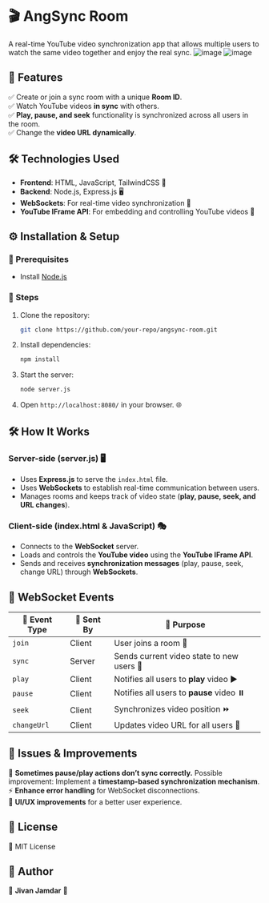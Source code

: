 # 🎬 AngSync Room

A real-time YouTube video synchronization app that allows multiple users to watch the same video together and enjoy the real sync.
![image](https://github.com/user-attachments/assets/d15a48d0-374a-41e2-a034-2c5a25ba4f6c)
![image](https://github.com/user-attachments/assets/5e35391b-e991-4b5b-8f91-c2f2554210ce)


## 🚀 Features
✅ Create or join a sync room with a unique **Room ID**.  
✅ Watch YouTube videos **in sync** with others.  
✅ **Play, pause, and seek** functionality is synchronized across all users in the room.  
✅ Change the **video URL dynamically**.  

## 🛠️ Technologies Used
- **Frontend**: HTML, JavaScript, TailwindCSS 🎨
- **Backend**: Node.js, Express.js 🖥️
- **WebSockets**: For real-time video synchronization 🔄
- **YouTube IFrame API**: For embedding and controlling YouTube videos 🎥

## ⚙️ Installation & Setup

### 📌 Prerequisites
- Install [Node.js](https://nodejs.org/)

### 📝 Steps
1. Clone the repository:
   ```sh
   git clone https://github.com/your-repo/angsync-room.git
   ```
2. Install dependencies:
   ```sh
   npm install
   ```
3. Start the server:
   ```sh
   node server.js
   ```
4. Open `http://localhost:8080/` in your browser. 🌐

## 🛠️ How It Works
### **Server-side (server.js) 🖥️**
- Uses **Express.js** to serve the `index.html` file.
- Uses **WebSockets** to establish real-time communication between users.
- Manages rooms and keeps track of video state (**play, pause, seek, and URL changes**).

### **Client-side (index.html & JavaScript) 🎭**
- Connects to the **WebSocket** server.
- Loads and controls the **YouTube video** using the **YouTube IFrame API**.
- Sends and receives **synchronization messages** (play, pause, seek, change URL) through **WebSockets**.

## 🔄 WebSocket Events
| 🎯 Event Type | 🔁 Sent By | 📌 Purpose |
|-------------|---------|---------|
| `join`       | Client  | User joins a room 👥 |
| `sync`       | Server  | Sends current video state to new users 🔄 |
| `play`       | Client  | Notifies all users to **play** video ▶️ |
| `pause`      | Client  | Notifies all users to **pause** video ⏸️ |
| `seek`       | Client  | Synchronizes video position ⏩ |
| `changeUrl`  | Client  | Updates video URL for all users 🔗 |

## 🔧 Issues & Improvements
🚨 **Sometimes pause/play actions don’t sync correctly.** Possible improvement: Implement a **timestamp-based synchronization mechanism**.  
⚡ **Enhance error handling** for WebSocket disconnections.  
🎨 **UI/UX improvements** for a better user experience.  

## 📜 License
📝 MIT License

## 👤 Author
📌 **Jivan Jamdar** 🚀
